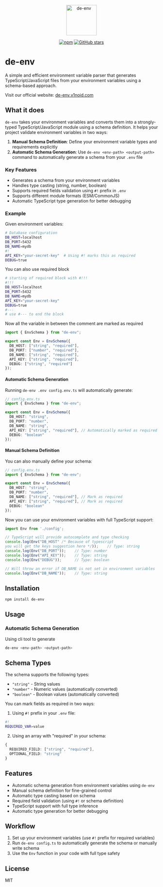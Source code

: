 

<div align="center">
  <a href="https://de-env.v1noid.com"><img src="https://de-env.v1noid.com/logo.png" alt="de-env" width="100"/></a>
  
  [![npm](https://img.shields.io/npm/dt/de-env.svg)](https://www.npmjs.com/package/de-env)
  [![GitHub stars](https://img.shields.io/github/stars/v1noid/de-env.svg)](https://github.com/v1noid/de-env/stargazers)
</div>

# de-env

A simple and efficient environment variable parser that generates TypeScript/JavaScript files from your environment variables using a schema-based approach.

Visit our official website: [de-env.v1noid.com](https://de-env.v1noid.com)

## What it does

`de-env` takes your environment variables and converts them into a strongly-typed TypeScript/JavaScript module using a schema definition. It helps your project validate environment variables in two ways:

1. **Manual Schema Definition**: Define your environment variable types and requirements explicitly
2. **Automatic Schema Generation**: Use `de-env <env-path> <output-path>` command to automatically generate a schema from your `.env` file

### Key Features
- Generates a schema from your environment variables
- Handles type casting (string, number, boolean)
- Supports required fields validation using `#!` prefix in `.env`
- Supports different module formats (ESM/CommonJS)
- Automatic TypeScript type generation for better debugging

### Example

Given environment variables:
```bash
# Database configuration
DB_HOST=localhost
DB_PORT=5432
DB_NAME=mydb
#!
API_KEY="your-secret-key"  # Using #! marks this as required
DEBUG=true
```

You can also use required block

```bash
# starting of required block with #!!!
#!!!
DB_HOST=localhost
DB_PORT=5432
DB_NAME=mydb
API_KEY="your-secret-key"
DEBUG=true
#---
# use #--- to end the block
```

Now all the variable in between the comment are marked as required

```typescript
import { EnvSchema } from "de-env";

export const Env = EnvSchema({
  DB_HOST: ["string", "required"],
  DB_PORT: ["number", "required"],
  DB_NAME: ["string", "required"],
  API_KEY: ["string", "required"],
  DEBUG: ["string", "required"]
});
```

#### Automatic Schema Generation
Running `de-env .env config.env.ts` will automatically generate:

```typescript
// config.env.ts
import { EnvSchema } from "de-env";

export const Env = EnvSchema({
  DB_HOST: "string",
  DB_PORT: "number",
  DB_NAME: "string",
  API_KEY: ["string", "required"], // Automatically marked as required due to #!
  DEBUG: "boolean"
});
```

#### Manual Schema Definition
You can also manually define your schema:

```typescript
// config.env.ts
import { EnvSchema } from "de-env";

export const Env = EnvSchema({
  DB_HOST: "string",
  DB_PORT: "number",
  DB_NAME: ["string", "required"], // Mark as required
  API_KEY: ["string", "required"], // Mark as required
  DEBUG: "boolean"
});
```

Now you can use your environment variables with full TypeScript support:

```typescript
import Env from './config';

// TypeScript will provide autocomplete and type checking
console.log(Env("DB_HOST" /* Because of typescript
you will get the keys suggestion here */));    // Type: string
console.log(Env("DB_PORT"));    // Type: number
console.log(Env("API_KEY"));    // Type: string
console.log(Env("DEBUG"));      // Type: boolean

// Will throw an error if DB_NAME is not set in environment variables
console.log(Env("DB_NAME"));    // Type: string
```

## Installation

```bash
npm install de-env
```

## Usage

### Automatic Schema Generation
Using cli tool to generate
```bash
de-env <env-path> <output-path>
```

## Schema Types

The schema supports the following types:
- `"string"` - String values
- `"number"` - Numeric values (automatically converted)
- `"boolean"` - Boolean values (automatically converted)

You can mark fields as required in two ways:
1. Using `#!` prefix in your `.env` file:
```bash
#!
REQUIRED_VAR=value
```

2. Using an array with "required" in your schema:
```typescript
{
  REQUIRED_FIELD: ["string", "required"],
  OPTIONAL_FIELD: "string"
}
```

## Features

- Automatic schema generation from environment variables using `de-env`
- Manual schema definition for fine-grained control
- Automatic type casting based on schema
- Required field validation (using `#!` or schema definition)
- TypeScript support with full type inference
- Automatic type generation for better debugging

## Workflow

1. Set up your environment variables (use `#!` prefix for required variables)
2. Run `de-env config.ts` to automatically generate the schema or manually write schema
4. Use the `Env` function in your code with full type safety

## License

MIT
